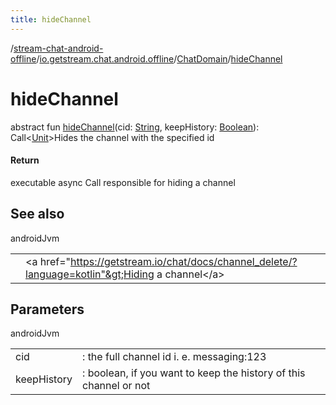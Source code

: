 ```yaml
---
title: hideChannel
---
```

/[stream-chat-android-offline](../../index.md)/[io.getstream.chat.android.offline](../index.md)/[ChatDomain](index.md)/[hideChannel](hideChannel.md)  
  
  
  
# hideChannel  
abstract fun [hideChannel](hideChannel.md)(cid: [String](https://kotlinlang.org/api/latest/jvm/stdlib/kotlin/-string/index.html), keepHistory: [Boolean](https://kotlinlang.org/api/latest/jvm/stdlib/kotlin/-boolean/index.html)): Call&lt;[Unit](https://kotlinlang.org/api/latest/jvm/stdlib/kotlin/-unit/index.html)&gt;Hides the channel with the specified id  
  
#### Return  
executable async Call responsible for hiding a channel  
  
## See also  
  
androidJvm  
  
| | |
|---|---|
| <a name="io.getstream.chat.android.offline/ChatDomain/hideChannel/#kotlin.String#kotlin.Boolean/PointingToDeclaration/"></a>| <a name="io.getstream.chat.android.offline/ChatDomain/hideChannel/#kotlin.String#kotlin.Boolean/PointingToDeclaration/"></a>&lt;a href="https://getstream.io/chat/docs/channel_delete/?language=kotlin"&gt;Hiding a channel&lt;/a&gt;|
  
  
  
## Parameters  
  
androidJvm  
  
| | |
|---|---|
| <a name="io.getstream.chat.android.offline/ChatDomain/hideChannel/#kotlin.String#kotlin.Boolean/PointingToDeclaration/"></a>cid| <a name="io.getstream.chat.android.offline/ChatDomain/hideChannel/#kotlin.String#kotlin.Boolean/PointingToDeclaration/"></a>: the full channel id i. e. messaging:123|
| <a name="io.getstream.chat.android.offline/ChatDomain/hideChannel/#kotlin.String#kotlin.Boolean/PointingToDeclaration/"></a>keepHistory| <a name="io.getstream.chat.android.offline/ChatDomain/hideChannel/#kotlin.String#kotlin.Boolean/PointingToDeclaration/"></a>: boolean, if you want to keep the history of this channel or not|
  

